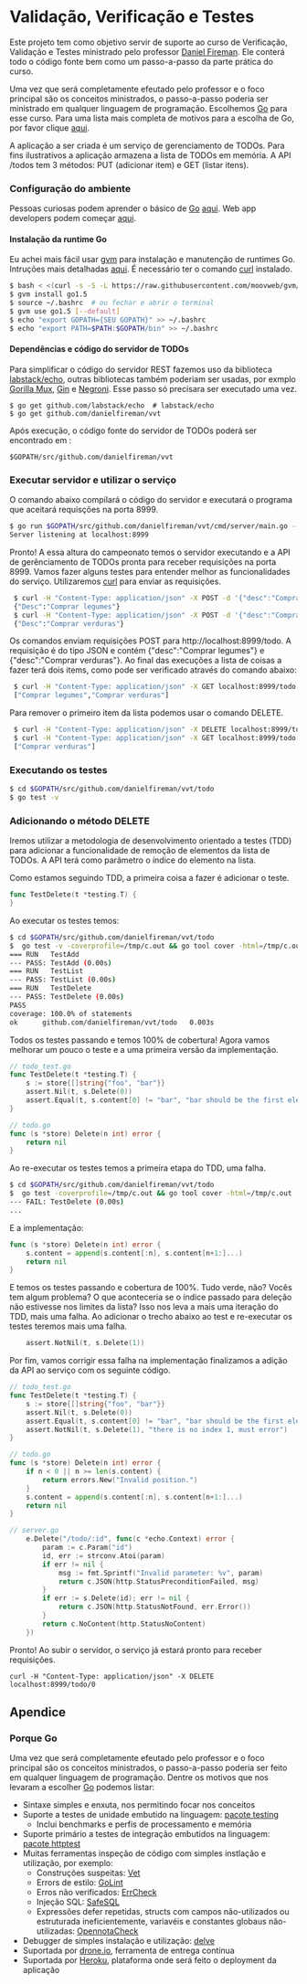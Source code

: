 # Validação, Verificação e Testes

Este projeto tem como objetivo servir de suporte ao curso de Verificação, Validação e Testes ministrado pelo professor [Daniel Fireman](mailto:danielfireman@gmail.com). Ele conterá todo o código fonte bem como um passo-a-passo da parte prática do curso.

Uma vez que será completamente efeutado pelo professor e o foco principal são os conceitos ministrados, o passo-a-passo poderia ser ministrado em qualquer linguagem de programação. Escolhemos [Go](http://golang.org) para esse curso. Para uma lista mais completa de motivos para a escolha de Go, por favor clique [aqui](#porque-go).

A aplicação a ser criada é um serviço de gerenciamento de TODOs. Para fins ilustrativos a aplicação armazena a lista de TODOs em memória. A API /todos tem 3 métodos: PUT (adicionar item) e GET (listar itens).

### Configuração do ambiente
Pessoas curiosas podem aprender o básico de [Go](http://golang.org) [aqui](https://tour.golang.org/welcome/1). Web app developers podem começar [aqui](https://golang.org/doc/articles/wiki/).

#### Instalação da runtime Go
Eu achei mais fácil usar [gvm](http://github.com/moovweb/gvm) para instalação e manutenção de runtimes Go. Intruções mais detalhadas [aqui](https://github.com/moovweb/gvm). É necessário ter  o comando  [curl](http://curl.haxx.se/) instalado.

```bash
$ bash < <(curl -s -S -L https://raw.githubusercontent.com/moovweb/gvm/master/binscripts/gvm-installer)
$ gvm install go1.5
$ source ~/.bashrc  # ou fechar e abrir o terminal
$ gvm use go1.5 [--default]
$ echo "export GOPATH={SEU GOPATH}" >> ~/.bashrc
$ echo "export PATH=$PATH:$GOPATH/bin" >> ~/.bashrc
```

#### Dependências e código do servidor de TODOs
Para simplificar o código do servidor REST fazemos uso da biblioteca [labstack/echo](https://github.com/labstack/echo), outras bibliotecas também poderiam ser usadas, por exmplo [Gorilla Mux](https://github.com/gorilla/mux), [Gin](https://gin-gonic.github.io/gin/) e [Negroni](https://github.com/codegangsta/negroni). Esse passo só precisara ser executado uma vez.

    $ go get github.com/labstack/echo  # labstack/echo
    $ go get github.com/danielfireman/vvt

Após execução, o código fonte do servidor de TODOs poderá ser encontrado em :

    $GOPATH/src/github.com/danielfireman/vvt

### Executar servidor e utilizar o serviço
O comando abaixo compilará o código do servidor e executará o programa que aceitará requisções na porta 8999.

```bash
$ go run $GOPATH/src/github.com/danielfireman/vvt/cmd/server/main.go --port=8999
Server listening at localhost:8999
```

Pronto! A essa altura do campeonato temos o servidor executando e a API de gerênciamento de TODOs pronta para receber requisições na porta 8999. Vamos fazer alguns testes para entender melhor as funcionalidades do serviço. Utilizaremos [curl](http://curl.haxx.se/) para enviar as requisições.

```bash
 $ curl -H "Content-Type: application/json" -X POST -d '{"desc":"Comprar legumes"}' localhost:8999/todo
 {"Desc":"Comprar legumes"}
 $ curl -H "Content-Type: application/json" -X POST -d '{"desc":"Comprar verduras"}' localhost:8999/todo
 {"Desc":"Comprar verduras"}
```

Os comandos enviam requisições POST para http://localhost:8999/todo. A requisição é do tipo JSON e contém {"desc":"Comprar legumes"} e {"desc":"Comprar verduras"}. Ao final das execuções a lista de coisas a fazer terá dois items, como pode ser verificado através do comando abaixo:

```bash
 $ curl -H "Content-Type: application/json" -X GET localhost:8999/todo
 ["Comprar legumes","Comprar verduras"]
```

Para remover o primeiro item da lista podemos usar o comando DELETE.

```bash
 $ curl -H "Content-Type: application/json" -X DELETE localhost:8999/todo/0
 $ curl -H "Content-Type: application/json" -X GET localhost:8999/todo
 ["Comprar verduras"]
```

### Executando os testes

```bash
$ cd $GOPATH/src/github.com/danielfireman/vvt/todo
$ go test -v
```

### Adicionando o método DELETE

Iremos utilizar a metodologia de desenvolvimento orientado a testes (TDD) para adicionar a funcionalidade de remoção de elementos da lista de TODOs. A API terá como parâmetro o índice do elemento na lista.

Como estamos seguindo TDD, a primeira coisa a fazer é adicionar o teste.

```go
func TestDelete(t *testing.T) {
}
```

Ao executar os testes temos:

```bash
$ cd $GOPATH/src/github.com/danielfireman/vvt/todo
$  go test -v -coverprofile=/tmp/c.out && go tool cover -html=/tmp/c.out
=== RUN   TestAdd
--- PASS: TestAdd (0.00s)
=== RUN   TestList
--- PASS: TestList (0.00s)
=== RUN   TestDelete
--- PASS: TestDelete (0.00s)
PASS
coverage: 100.0% of statements
ok  	github.com/danielfireman/vvt/todo	0.003s
```

Todos os testes passando e temos 100% de cobertura! Agora vamos melhorar um pouco o teste e a uma primeira versão da implementação.

```go
// todo_test.go
func TestDelete(t *testing.T) {
	s := store{[]string{"foo", "bar"}}
	assert.Nil(t, s.Delete(0))
	assert.Equal(t, s.content[0] != "bar", "bar should be the first element")
}

// todo.go
func (s *store) Delete(n int) error {
	return nil
}
```

Ao re-executar os testes temos a primeira etapa do TDD, uma falha.

```bash
$ cd $GOPATH/src/github.com/danielfireman/vvt/todo
$  go test -coverprofile=/tmp/c.out && go tool cover -html=/tmp/c.out
--- FAIL: TestDelete (0.00s)
...
```	

E a implementação:

```go
func (s *store) Delete(n int) error {
 	s.content = append(s.content[:n], s.content[n+1:]...)
	return nil
}
```

E temos os testes passando e cobertura de 100%. Tudo verde, não? Vocês tem algum problema? O que aconteceria se o índice passado para deleção não estivesse nos limites da lista? Isso nos leva a mais uma iteração do TDD, mais uma falha. Ao adicionar o trecho abaixo ao test e re-executar os testes teremos mais uma falha.

```go
	assert.NotNil(t, s.Delete(1))
```

Por fim, vamos corrigir essa falha na implementação finalizamos a adição da API ao serviço com os seguinte código.

```go
// todo_test.go
func TestDelete(t *testing.T) {
	s := store{[]string{"foo", "bar"}}
	assert.Nil(t, s.Delete(0))
	assert.Equal(t, s.content[0] != "bar", "bar should be the first element")
	assert.NotNil(t, s.Delete(1), "there is no index 1, must error")
}

// todo.go
func (s *store) Delete(n int) error {
	if n < 0 || n >= len(s.content) {
		return errors.New("Invalid position.")
	}
	s.content = append(s.content[:n], s.content[n+1:]...)
	return nil
}

// server.go
	e.Delete("/todo/:id", func(c *echo.Context) error {
		param := c.Param("id")
		id, err := strconv.Atoi(param)
		if err != nil {
			msg := fmt.Sprintf("Invalid parameter: %v", param)
			return c.JSON(http.StatusPreconditionFailed, msg)
		}
		if err := s.Delete(id); err != nil {
			return c.JSON(http.StatusNotFound, err.Error())
		}
		return c.NoContent(http.StatusNoContent)
	})
```

Pronto! Ao subir o servidor, o serviço já estará pronto para receber requisições.

    curl -H "Content-Type: application/json" -X DELETE localhost:8999/todo/0

## Apendice
### Porque Go
Uma vez que será completamente efeutado pelo professor e o foco principal são os conceitos ministrados, o passo-a-passo poderia ser feito em qualquer linguagem de programação. Dentre os motivos que nos levaram a escolher [Go](http://golang.org) podemos listar:

* Sintaxe simples e enxuta, nos permitindo focar nos conceitos
* Suporte a testes de unidade embutido na linguagem: [pacote testing](https://golang.org/pkg/testing/)
    * Inclui benchmarks e perfis de processamento e memória
* Suporte primário a testes de integração embutidos na linguagem: [pacote httptest](https://golang.org/pkg/net/http/httptest/)
* Muitas ferramentas inspeção de código com simples instlação e utilização, por exemplo: 
    * Construções suspeitas: [Vet](https://golang.org/cmd/vet/) 
    * Errors de estilo: [GoLint](https://github.com/golang/lint)
    * Erros não verificados: [ErrCheck](http://github.com/kisielk/errcheck)
    * Injeção SQL: [SafeSQL](https://github.com/stripe/safesql) 
    * Expressões defer repetidas, structs com campos não-utilizados ou estruturada ineficientemente,  variavéis e constantes globaus não-utilizadas: [OpennotaCheck](https://github.com/opennota/check/)
* Debugger de simples instalação e utilização: [delve](https://github.com/derekparker/delve)
* Suportada por [drone.io](http://drone.io), ferramenta de entrega contínua
* Suportada por [Heroku](https://www.heroku.com/), plataforma onde será feito o deployment da aplicação